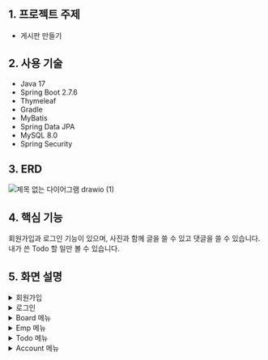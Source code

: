 ## 1. 프로젝트 주제
 - 게시판 만들기
## 2. 사용 기술
 - Java 17  
 - Spring Boot 2.7.6 
 - Thymeleaf  
 - Gradle  
 - MyBatis  
 - Spring Data JPA 
 - MySQL 8.0 
 - Spring Security 
## 3. ERD<br>
![제목 없는 다이어그램 drawio (1)](https://user-images.githubusercontent.com/113006963/209071245-503d5463-6da1-4332-bafd-ad3fb0e1ca68.png)
## 4. 핵심 기능
회원가입과 로그인 기능이 있으며, 사진과 함께 글을 쓸 수 있고 댓글을 쓸 수 있습니다.<br>
내가 쓴 Todo 할 일만 볼 수 있습니다.
## 5. 화면 설명
<details>
<summary>회원가입</summary>

![merge_from_ofoct](https://user-images.githubusercontent.com/113006963/209277509-7429e6d0-4ca5-47c9-a1f2-27b55afd0605.jpg)
- 아이디 중복 검사가 가능합니다.
</details>
<details>
<summary>로그인</summary>

![로그인](https://user-images.githubusercontent.com/113006963/209075540-19b9826c-9125-4833-b6d1-9c5be98c38d8.JPG)
 - SecurityFilterChain을 통하여 권한에 따른 접속을 제한합니다.<br>
 - User 권한을 가진 사용자들은 Board와 Todo 메뉴에 접근이 가능합니다. 따라서 해당 메뉴 접속 시 로그인은 필수입니다.<br>
</details>
<details>
 <summary>Board 메뉴</summary>
 
 </details>
 <details>
 <summary>Emp 메뉴</summary>
 
 ### (1) Emp 리스트
 ![emp](https://user-images.githubusercontent.com/113006963/209284372-7ea202ca-f05c-42fc-8f59-fa04a210d6e8.JPG)
 - https://www.lesstif.com/dbms/oracle-mysql-emp-dept-table-schema-test-data-18219073.html 테스트 용도로 EMP 테이블과 DEPT 테이블을 생성해서 두 테이블을 조인시켜 리스트를 출력합니다.
 </details>
 <details>
 <summary>Todo 메뉴</summary>
 
 ### (1) Todo 페이지
 ![todo](https://user-images.githubusercontent.com/113006963/209280242-ec1635d7-d176-489e-a27b-08e8880c9a5d.JPG)
 - 할일과 기한을 등록하면 리스트에 추가됩니다.
 - 내가 쓴 todo 리스트만 보게 하기 위해 Repository에서 작성자 컬럼을 조건으로 하는 쿼리를 생성해서 ajax를 통해 리스트를 불러옵니다.
 - 미완료 된 todo는 D-day가 보이게 하고, 하단에 진행중인 todo만 볼 수 있는 버튼을 따로 생성합니다.
 ### (2) Todo 수정
 ![todo수정](https://user-images.githubusercontent.com/113006963/209282145-69926671-8300-44f4-8c00-a60d18403b69.JPG)
 - 모달창을 띄워 값을 가져오고, 값을 변경하여 수정이 반영되도록 합니다.
 ### (3) Todo 검색
![사본 -검색결과](https://user-images.githubusercontent.com/113006963/209283536-ba746820-45d4-458c-9877-871a843f0444.jpg)
 - 'es'만 검색했을 때 'es'를 포함하는 Todo 검색 결과를 출력합니다.
 ### (4) Todo 삭제
![merge_from_ofoct (2)](https://user-images.githubusercontent.com/113006963/209284016-5db446f6-c7d8-4459-afda-7c10dc6524f4.jpg)
 - confirm창을 띄워 삭제 여부를 묻고 삭제합니다.
 </details>
 <details>
 <summary>Account 메뉴</summary>
 
 ![merge_from_ofoct (1)](https://user-images.githubusercontent.com/113006963/209279395-4d28abd1-95b5-4130-8445-1272ce756791.jpg)
 - 비로그인 상태에서는 **로그인**, **회원가입**이 보이고, 로그인 상태에서는 **ID**와 **user이름**, **로그아웃**이 보입니다.
 </details>

